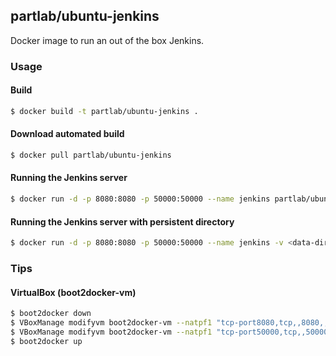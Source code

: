 ## partlab/ubuntu-jenkins

Docker image to run an out of the box Jenkins.

### Usage

#### Build

```bash
$ docker build -t partlab/ubuntu-jenkins .
```

#### Download automated build

```bash
$ docker pull partlab/ubuntu-jenkins
```

#### Running the Jenkins server 

```bash
$ docker run -d -p 8080:8080 -p 50000:50000 --name jenkins partlab/ubuntu-jenkins
```

#### Running the Jenkins server with persistent directory

```bash
$ docker run -d -p 8080:8080 -p 50000:50000 --name jenkins -v <data-dir>:/var/jenkins partlab/ubuntu-jenkins
```

### Tips

#### VirtualBox (boot2docker-vm)

```bash
$ boot2docker down
$ VBoxManage modifyvm boot2docker-vm --natpf1 "tcp-port8080,tcp,,8080,,8080"
$ VBoxManage modifyvm boot2docker-vm --natpf1 "tcp-port50000,tcp,,50000,,50000"
$ boot2docker up
```

